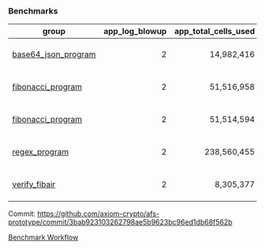 ### Benchmarks
| group | app_log_blowup | app_total_cells_used | app_total_cycles | app_total_proof_time_ms | leaf_log_blowup | leaf_total_cells_used | leaf_total_cycles | leaf_total_proof_time_ms | instance | alloc |
|---|---|---|---|---|---|---|---|---|---|---|
| [ base64_json_program ](https://github.com/axiom-crypto/afs-prototype/blob/gh-pages/benchmarks-pr/850/individual/base64_json-2-2-64cpu-linux-arm64-mimalloc.md) | <div style='text-align: right'> 2 </div>  | <div style='text-align: right'> 14,982,416 </div>  | <div style='text-align: right'> 217,310 </div>  | <span style='color: green'>(-15.0 [-0.6%])</span><div style='text-align: right'> 2,529.0 </div>  | <div style='text-align: right'> 2 </div>  | <span style='color: green'>(-6,480 [-0.0%])</span><div style='text-align: right'> 293,133,894 </div>  | <span style='color: green'>(-609 [-0.0%])</span><div style='text-align: right'> 6,746,037 </div>  | <span style='color: red'>(+169.0 [+0.5%])</span><div style='text-align: right'> 35,633.0 </div>  | 64cpu-linux-arm64 | mimalloc |
| [ fibonacci_program ](https://github.com/axiom-crypto/afs-prototype/blob/gh-pages/benchmarks-pr/850/individual/fibonacci-2-2-64cpu-linux-arm64-mimalloc.md) | <div style='text-align: right'> 2 </div>  | <div style='text-align: right'> 51,516,958 </div>  | <div style='text-align: right'> 1,500,219 </div>  | <span style='color: red'>(+5.0 [+0.1%])</span><div style='text-align: right'> 6,532.0 </div>  | <div style='text-align: right'> 2 </div>  | <div style='text-align: right'> 143,319,706 </div>  | <div style='text-align: right'> 3,503,061 </div>  | <span style='color: red'>(+43.0 [+0.2%])</span><div style='text-align: right'> 17,750.0 </div>  | 64cpu-linux-arm64 | mimalloc |
| [ fibonacci_program ](https://github.com/axiom-crypto/afs-prototype/blob/gh-pages/benchmarks-pr/850/individual/fibonacci-2-2-64cpu-linux-x64-jemalloc.md) | <div style='text-align: right'> 2 </div>  | <div style='text-align: right'> 51,514,594 </div>  | <div style='text-align: right'> 1,500,219 </div>  | <span style='color: red'>(+201.0 [+2.9%])</span><div style='text-align: right'> 7,028.0 </div>  | <div style='text-align: right'> 2 </div>  | <span style='color: green'>(-17,930 [-0.0%])</span><div style='text-align: right'> 143,303,076 </div>  | <span style='color: green'>(-1,643 [-0.0%])</span><div style='text-align: right'> 3,501,625 </div>  | <span style='color: red'>(+800.0 [+4.3%])</span><div style='text-align: right'> 19,560.0 </div>  | 64cpu-linux-x64 | jemalloc |
| [ regex_program ](https://github.com/axiom-crypto/afs-prototype/blob/gh-pages/benchmarks-pr/850/individual/regex-2-2-64cpu-linux-arm64-mimalloc.md) | <div style='text-align: right'> 2 </div>  | <div style='text-align: right'> 238,560,455 </div>  | <div style='text-align: right'> 4,181,220 </div>  | <span style='color: red'>(+114.0 [+0.4%])</span><div style='text-align: right'> 27,546.0 </div>  | <div style='text-align: right'> 2 </div>  | <span style='color: red'>(+25,410 [+0.0%])</span><div style='text-align: right'> 314,411,677 </div>  | <span style='color: red'>(+2,387 [+0.0%])</span><div style='text-align: right'> 7,303,225 </div>  | <span style='color: green'>(-141.0 [-0.4%])</span><div style='text-align: right'> 36,862.0 </div>  | 64cpu-linux-arm64 | mimalloc |
| [ verify_fibair ](https://github.com/axiom-crypto/afs-prototype/blob/gh-pages/benchmarks-pr/850/individual/verify_fibair-2-2-64cpu-linux-arm64-mimalloc.md) | <div style='text-align: right'> 2 </div>  | <div style='text-align: right'> 8,305,377 </div>  | <div style='text-align: right'> 199,151 </div>  | <span style='color: green'>(-38.0 [-2.5%])</span><div style='text-align: right'> 1,462.0 </div>  | <div style='text-align: right'> - </div>  | <div style='text-align: right'> - </div>  | <div style='text-align: right'> - </div>  | <div style='text-align: right'> - </div>  | 64cpu-linux-arm64 | mimalloc |


Commit: https://github.com/axiom-crypto/afs-prototype/commit/3bab923103262798ae5b9623bc96ed1db68f562b

[Benchmark Workflow](https://github.com/axiom-crypto/afs-prototype/actions/runs/11956873128)
